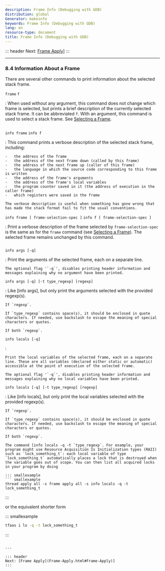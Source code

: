 ```yaml
---
description: Frame Info (Debugging with GDB)
distribution: global
Generator: makeinfo
keywords: Frame Info (Debugging with GDB)
lang: en
resource-type: document
title: Frame Info (Debugging with GDB)
---
```

::: header
Next: [Frame Apply](Frame-Apply.html#Frame-Apply)]
:::

---

### 8.4 Information About a Frame

There are several other commands to print information about the selected stack frame.

`frame`
`f`

:   When used without any argument, this command does not change which frame is selected, but prints a brief description of the currently selected stack frame. It can be abbreviated `f`. With an argument, this command is used to select a stack frame. See [Selecting a Frame](Selection.html#Selection).

```

```

`info frame`
`info f`

:   This command prints a verbose description of the selected stack frame, including:

```
-   the address of the frame
-   the address of the next frame down (called by this frame)
-   the address of the next frame up (caller of this frame)
-   the language in which the source code corresponding to this frame is written
-   the address of the frame's arguments
-   the address of the frame's local variables
-   the program counter saved in it (the address of execution in the caller frame)
-   which registers were saved in the frame

The verbose description is useful when something has gone wrong that has made the stack format fail to fit the usual conventions.
```

`info frame [ frame-selection-spec ]`
`info f [ frame-selection-spec ]`

:   Print a verbose description of the frame selected by `frame-selection-spec` is the same as for the `frame` command (see [Selecting a Frame](Selection.html#Selection)). The selected frame remains unchanged by this command.

```

```

`info args [-q]`

:   Print the arguments of the selected frame, each on a separate line.

```
The optional flag '`-q`', disables printing header information and messages explaining why no argument have been printed.
```

`info args [-q] [-t type_regexp] [regexp]`

:   Like [info args], but only print the arguments selected with the provided regexp(s).

```
If `regexp`.

If `type_regexp` contains space(s), it should be enclosed in quote characters. If needed, use backslash to escape the meaning of special characters or quotes.

If both `regexp`.
```

`info locals [-q]`

:

```
Print the local variables of the selected frame, each on a separate line. These are all variables (declared either static or automatic) accessible at the point of execution of the selected frame.

The optional flag '`-q`', disables printing header information and messages explaining why no local variables have been printed.
```

`info locals [-q] [-t type_regexp] [regexp]`

:   Like [info locals], but only print the local variables selected with the provided regexp(s).

```
If `regexp`.

If `type_regexp` contains space(s), it should be enclosed in quote characters. If needed, use backslash to escape the meaning of special characters or quotes.

If both `regexp`.

The command [info locals -q -t `type_regexp`. For example, your program might use Resource Acquisition Is Initialization types (RAII) such as `lock_something_t`: each local variable of type `lock_something_t` automatically places a lock that is destroyed when the variable goes out of scope. You can then list all acquired locks in your program by doing

::: smallexample
``` smallexample
thread apply all -s frame apply all -s info locals -q -t lock_something_t
```

:::

or the equivalent shorter form

::: smallexample

```bash
tfaas i lo -q -t lock_something_t
```

:::

```

---

::: header
Next: [Frame Apply](Frame-Apply.html#Frame-Apply)]
:::
```
